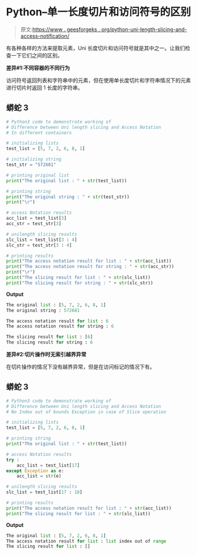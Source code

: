 # Python–单一长度切片和访问符号的区别

> 原文:[https://www . geesforgeks . org/python-uni-length-slicing-and-access-notification/](https://www.geeksforgeeks.org/python-difference-between-uni-length-slicing-and-access-notation/)

有各种各样的方法来提取元素，Uni 长度切片和访问符号就是其中之一。让我们检查一下它们之间的区别。

**差异#1:不同容器的不同行为**

访问符号返回列表和字符串中的元素，但在使用单长度切片和字符串情况下的元素进行切片时返回 1 长度的字符串。

## 蟒蛇 3

```py
# Python3 code to demonstrate working of 
# Difference between Uni length slicing and Access Notation
# In different containers

# initializing lists
test_list = [5, 7, 2, 6, 8, 1]

# initializing string 
test_str = "572681"

# printing original list
print("The original list : " + str(test_list))

# printing string
print("The original string : " + str(test_str))
print("\r")

# access Notation results 
acc_list = test_list[3]
acc_str = test_str[3]

# unilength slicing results 
slc_list = test_list[3 : 4]
slc_str = test_str[3 : 4]

# printing results 
print("The access notation result for list : " + str(acc_list))
print("The access notation result for string : " + str(acc_str))
print("\r")
print("The slicing result for list : " + str(slc_list))
print("The slicing result for string : " + str(slc_str))
```

**Output**

```py
The original list : [5, 7, 2, 6, 8, 1]
The original string : 572681

The access notation result for list : 6
The access notation result for string : 6

The slicing result for list : [6]
The slicing result for string : 6

```

**差异#2:切片操作时无索引越界异常**

在切片操作的情况下没有越界异常，但是在访问标记的情况下有。

## 蟒蛇 3

```py
# Python3 code to demonstrate working of 
# Difference between Uni length slicing and Access Notation
# No Index out of bounds Exception in case of Slice operation

# initializing lists
test_list = [5, 7, 2, 6, 8, 1]

# printing string
print("The original list : " + str(test_list))

# access Notation results 
try :
    acc_list = test_list[17]
except Exception as e:
    acc_list = str(e)

# unilength slicing results 
slc_list = test_list[17 : 18]

# printing results 
print("The access notation result for list : " + str(acc_list))
print("The slicing result for list : " + str(slc_list))
```

**Output**

```py
The original list : [5, 7, 2, 6, 8, 1]
The access notation result for list : list index out of range
The slicing result for list : []

```